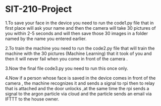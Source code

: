 # SIT-210-Project

1.To save your face in the device you need to run the code1.py file that in first place will ask your name and then the camera will take 30 pictures of you within 2-5 seconds and will then save those 30 images in a folder named by the name you entered earlier.

2.To train the machine you need to run the code2.py file that will train the machine with the 30 pictures (Machine Learning) that it took of you and then it will never fail when you come in front of the camera .

3.Now the final file code3.py you need to run this once only. 

4.Now if a person whose face is saved in the device comes in front of the camera , the machine recognizes it and sends a signal to rpi then to relay that is attached and the door unlocks ,at the same time the rpi sends a signal to the argon particle via cloud and the particle sends an email via IFTTT to the house owner.
